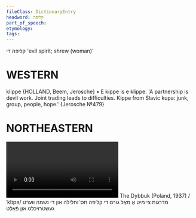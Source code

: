 ```yaml
---
fileClass: DictionaryEntry
headword: קליפּה
part_of_speech: 
etymology: 
tags: 
---
```

קליפּה
די
'evil spirit; shrew (woman)'

WESTERN
========

klippe {HOLLAND, Beem, Jerosche}
	•	E kippe is e klippe. 'A partnership is devil work. Joint trading leads to difficulties. Kippe from Slavic kupa: junk, group, people, hope.' {Jerosche №479}

NORTHEASTERN
==============

![](https://ia801508.us.archive.org/24/items/FilmLexicon/Dybbuk1937-MadreygesTsiMitAMolGoyremDiKlipesKhasVe-kholileUnDiNeshomeVertGeshtroykhltUnFalt.mp4)
The Dybbuk (Poland, 1937)
/ˈklɪpə/
מדרגות צי מיט אַ מאָל גורם די קליפּה חס־וחלילה און די נשמה ווערט געשטרויכלט און פֿאַלט
